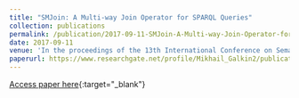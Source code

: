 ```yaml
---
title: "SMJoin: A Multi-way Join Operator for SPARQL Queries"
collection: publications
permalink: /publication/2017-09-11-SMJoin-A-Multi-way-Join-Operator-for-SPARQL-Queries
date: 2017-09-11
venue: 'In the proceedings of the 13th International Conference on Semantic Systems, SEMANTICS 2017, Amsterdam, The Netherlands, September 11-14, 2017'
paperurl: https://www.researchgate.net/profile/Mikhail_Galkin2/publication/318361204_SMJoin_A_Multi-way_Join_Operator_for_SPARQL_queries/links/5965e0480f7e9b2a36807f8a/SMJoin-A-Multi-way-Join-Operator-for-SPARQL-queries.pdf
---
```

[Access paper here](https://www.researchgate.net/profile/Mikhail_Galkin2/publication/318361204_SMJoin_A_Multi-way_Join_Operator_for_SPARQL_queries/links/5965e0480f7e9b2a36807f8a/SMJoin-A-Multi-way-Join-Operator-for-SPARQL-queries.pdf){:target="_blank"}
